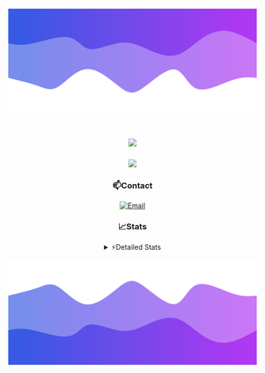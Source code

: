 ![Header](./header.png)
<div align="center">

<h1 align="center">
  <a href="https://git.io/typing-svg">
    <img src="https://readme-typing-svg.herokuapp.com/?lines=Hello,+There!+👋;This+is+chicho.;CEO+on+Hely+Development....;&center=true&size=25">
  </a>
</h1>
  
<p align="center">
  <img src="https://lanyard.cnrad.dev/api/852683595378196480" />
</p>

### 📫Contact
  [![Email](https://img.shields.io/badge/Email-gastondalla@gmail.com-04619f?style=for-the-badge&logo=gmail&logoColor=white)](mailto:gastondalla@gmail.com)
</br>  
### 📈Stats
<details>
    <summary> ⚡Detailed Stats</summary>
    <br/>

<!--START_SECTION:waka-->
![Code Time](http://img.shields.io/badge/Code%20Time-155%20hrs%2052%20mins-blue)

![Profile Views](http://img.shields.io/badge/Profile%20Views-1-blue)

**🐱 My GitHub Data** 

> 📦 37.5 kB Used in GitHub's Storage 
 > 
> 🏆 7 Contributions in the Year 2023
 > 
> 🚫 Not Opted to Hire
 > 
> 📜 6 Public Repositories 
 > 
> 🔑 9 Private Repositories 
 > 
**I'm a Night 🦉** 

```text
🌞 Morning                14 commits          █░░░░░░░░░░░░░░░░░░░░░░░░   04.31 % 
🌆 Daytime                49 commits          ████░░░░░░░░░░░░░░░░░░░░░   15.08 % 
🌃 Evening                153 commits         ████████████░░░░░░░░░░░░░   47.08 % 
🌙 Night                  109 commits         ████████░░░░░░░░░░░░░░░░░   33.54 % 
```
📅 **I'm Most Productive on Tuesday** 

```text
Monday                   25 commits          ██░░░░░░░░░░░░░░░░░░░░░░░   07.69 % 
Tuesday                  64 commits          █████░░░░░░░░░░░░░░░░░░░░   19.69 % 
Wednesday                61 commits          █████░░░░░░░░░░░░░░░░░░░░   18.77 % 
Thursday                 32 commits          ██░░░░░░░░░░░░░░░░░░░░░░░   09.85 % 
Friday                   43 commits          ███░░░░░░░░░░░░░░░░░░░░░░   13.23 % 
Saturday                 48 commits          ████░░░░░░░░░░░░░░░░░░░░░   14.77 % 
Sunday                   52 commits          ████░░░░░░░░░░░░░░░░░░░░░   16.00 % 
```


📊 **This Week I Spent My Time On** 

```text
🕑︎ Time Zone: America/Argentina/Buenos_Aires

💬 Programming Languages: 
C#                       8 hrs 30 mins       ████████░░░░░░░░░░░░░░░░░   33.13 % 
JavaScript               5 hrs 41 mins       ██████░░░░░░░░░░░░░░░░░░░   22.15 % 
HTML                     3 hrs 30 mins       ███░░░░░░░░░░░░░░░░░░░░░░   13.68 % 
Other                    3 hrs 24 mins       ███░░░░░░░░░░░░░░░░░░░░░░   13.27 % 
Python                   2 hrs 9 mins        ██░░░░░░░░░░░░░░░░░░░░░░░   08.40 % 

🔥 Editors: 
VS Code                  13 hrs 44 mins      █████████████░░░░░░░░░░░░   53.46 % 
Visual Studio            11 hrs 57 mins      ████████████░░░░░░░░░░░░░   46.54 % 

🐱‍💻 Projects: 
Unknown Project          10 hrs 33 mins      ██████████░░░░░░░░░░░░░░░   41.08 % 
Palometa                 9 hrs 50 mins       ██████████░░░░░░░░░░░░░░░   38.30 % 
Coder                    3 hrs 11 mins       ███░░░░░░░░░░░░░░░░░░░░░░   12.39 % 
StringExtractor          1 hr 6 mins         █░░░░░░░░░░░░░░░░░░░░░░░░   04.33 % 
SS Help                  39 mins             █░░░░░░░░░░░░░░░░░░░░░░░░   02.55 % 

💻 Operating System: 
Windows                  25 hrs 41 mins      █████████████████████████   100.00 % 
```

**I Mostly Code in JavaScript** 

```text
JavaScript               8 repos             █████████░░░░░░░░░░░░░░░░   36.36 % 
CSS                      3 repos             ███░░░░░░░░░░░░░░░░░░░░░░   13.64 % 
C#                       2 repos             ██░░░░░░░░░░░░░░░░░░░░░░░   09.09 % 
Python                   2 repos             ██░░░░░░░░░░░░░░░░░░░░░░░   09.09 % 
Batchfile                1 repo              █░░░░░░░░░░░░░░░░░░░░░░░░   04.55 % 
```




 Last Updated on 20/06/2023 03:13:08 UTC
<!--END_SECTION:waka-->
</details>

![Footer](./footer.png)
